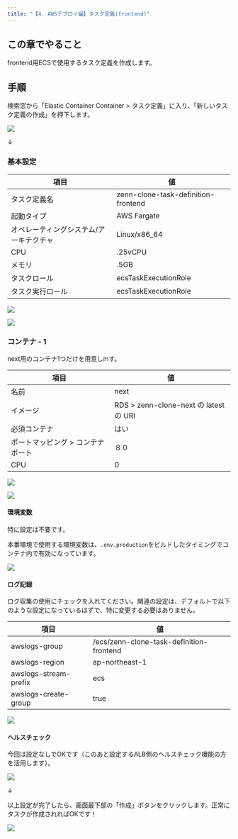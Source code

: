 ```yaml
---
title: "【4. AWSデプロイ編】タスク定義(frontend)"
---
```


## この章でやること

frontend用ECSで使用するタスク定義を作成します。

## 手順

検索窓から「Elastic Container Container > タスク定義」に入り、「新しいタスク定義の作成」を押下します。

![](https://storage.googleapis.com/zenn-user-upload/166c6325b53a-20230819.png)

↓

### 基本設定

|項目|値|
|---|---|
|タスク定義名|zenn-clone-task-definition-frontend|
|起動タイプ|AWS Fargate|
|オペレーティングシステム/アーキテクチャ|Linux/x86_64|
|CPU|.25vCPU|
|メモリ|.5GB|
|タスクロール|ecsTaskExecutionRole|
|タスク実行ロール|ecsTaskExecutionRole|


![](https://storage.googleapis.com/zenn-user-upload/cddb133e5d97-20230819.png)

![](https://storage.googleapis.com/zenn-user-upload/523989cb473e-20230819.png)

### コンテナ - 1

next用のコンテナ1つだけを用意しmす。

|項目|値|
|---|---|
|名前|next|
|イメージ|RDS > zenn-clone-next の latest の URI|
|必須コンテナ|はい|
|ポートマッピング > コンテナポート|８０|
|CPU|0|

![](https://storage.googleapis.com/zenn-user-upload/248c9c8427e5-20230822.png)

![](https://storage.googleapis.com/zenn-user-upload/fe201dbbe746-20230822.png)

#### 環境変数

特に設定は不要です。

本番環境で使用する環境変数は、`.env.production`をビルドしたタイミングでコンテナ内で有効になっています。

![](https://storage.googleapis.com/zenn-user-upload/472aaecc1c46-20230819.png)

#### ログ記録

ログ収集の使用にチェックを入れてください。関連の設定は、デフォルトで以下のような設定になっているはずで、特に変更する必要はありません。

|項目|値|
|---|---|
|awslogs-group|/ecs/zenn-clone-task-definition-frontend|
|awslogs-region|ap-northeast-1|
|awslogs-stream-prefix|ecs|
|awslogs-create-group|true|

![](https://storage.googleapis.com/zenn-user-upload/104cd6ad02ab-20230819.png)

#### ヘルスチェック

今回は設定なしでOKです（このあと設定するALB側のヘルスチェック機能の方を活用します）。

![](https://storage.googleapis.com/zenn-user-upload/92e61a13e910-20230822.png)

↓

以上設定が完了したら、画面最下部の「作成」ボタンをクリックします。正常にタスクが作成されればOKです！

![](https://storage.googleapis.com/zenn-user-upload/e53b276ff0ab-20230819.png)

